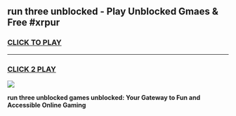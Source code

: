 
## run three unblocked - Play Unblocked Gmaes & Free #xrpur
<h3>
<a href="https://news.freeplayer.one?title=run_three_unblocked&ref=24F">CLICK TO PLAY</a></h3>
<hr>

<h3>
<a href="https://news.freeplayer.one?title=run_three_unblocked&ref=24F">CLICK 2 PLAY</a>
  
</h3>

<a href="https://news.freeplayer.one?title=run_three_unblocked&ref=24F/"><img src="https://clearcache.store/games.png"></a>


**run three unblocked games unblocked: Your Gateway to Fun and Accessible Online Gaming**
